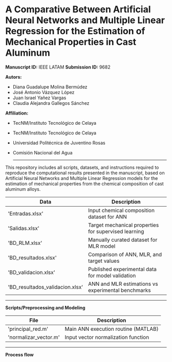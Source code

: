 # A Comparative Between Artificial Neural Networks and Multiple Linear Regression for the Estimation of Mechanical Properties in Cast Aluminum

**Manuscript ID:** IEEE LATAM **Submission ID:** 9682

**Autors:**

- Diana Guadalupe Molina Bermúdez
- José Antonio Vázquez López
- Juan Israel Yañez Vargas
- Claudia Alejandra Gallegos Sánchez

**Affiliation:**

- TecNM/Instituto Tecnológico de Celaya
- TecNM/Instituto Tecnológico de Celaya
- Universidad Politécnica de Juventino Rosas
- Comisión Nacional del Agua

  ---

This repository includes all scripts, datasets, and instructions required to reproduce the computational results presented in the manuscript, based on Artificial Neural
Networks and Multiple Linear Regression models for the estimation of mechanical properties from the chemical composition of cast aluminum alloys.

| Data |  Description |
|--------|-------------|
| 'Entradas.xlsx' | Input chemical composition dataset for ANN |
| 'Salidas.xlsx' | Target mechanical properties for supervised learning |
| 'BD_RLM.xlsx' | Manually curated dataset for MLR model |
| 'BD_resultados.xlsx' | Comparison of ANN, MLR, and target values |
| 'BD_validacion.xlsx' | Published experimental data for model validation |
| 'BD_resultados_validacion.xlsx'	| ANN and MLR estimations vs experimental benchmarks | 

---

**Scripts/Preprocessing and Modeling**

| File |  Description |
|--------|-------------|
| 'principal_red.m' | Main ANN execution routine (MATLAB) |
| 'normalizar_vector.m' | Input vector normalization function |

---

**Process flow**



